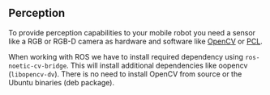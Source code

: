 ## Perception

To provide perception capabilities to your mobile robot you need a sensor like a RGB or RGB-D camera as hardware and software like 
[OpenCV](https://opencv.org/) or [PCL](https://pointclouds.org/).


When working with ROS we have to install required dependency using `ros-noetic-cv-bridge`. This will install additional dependencies like oopencv (`libopencv-dv`).
There is no need to install OpenCV from source or the Ubuntu binaries (deb package).

